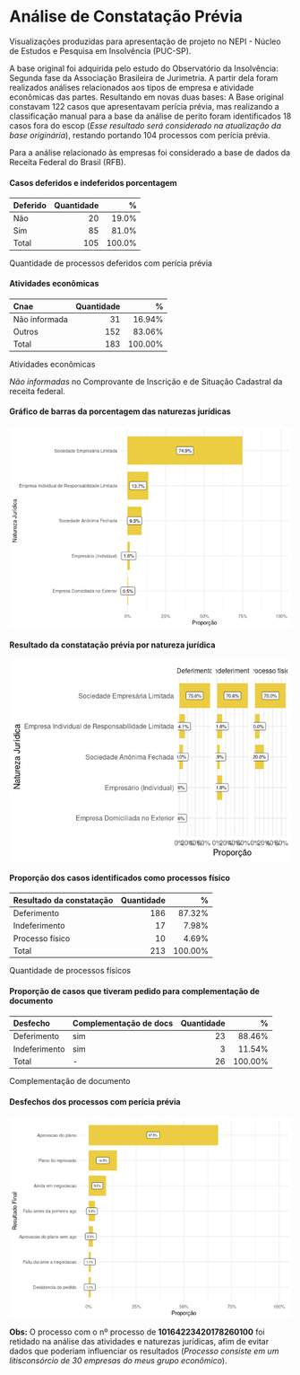 
<!-- README.md is generated from README.Rmd. Please edit that file -->

# Análise de Constatação Prévia

Visualizações produzidas para apresentação de projeto no NEPI - Núcleo
de Estudos e Pesquisa em Insolvência (PUC-SP).

A base original foi adquirida pelo estudo do Observatório da
Insolvência: Segunda fase da Associação Brasileira de Jurimetria. A
partir dela foram realizados análises relacionados aos tipos de empresa
e atividade econômicas das partes. Resultando em novas duas bases: A
Base original constavam 122 casos que apresentavam perícia prévia, mas
realizando a classificação manual para a base da análise de perito foram
identificados 18 casos fora do escop (*Esse resultado será considerado
na atualização da base originária*), restando portando 104 processos com
perícia prévia.

Para a análise relacionado às empresas foi considerado a base de dados
da Receita Federal do Brasil (RFB).

#### Casos deferidos e indeferidos porcentagem

| Deferido | Quantidade |      % |
|:---------|-----------:|-------:|
| Não      |         20 |  19.0% |
| Sim      |         85 |  81.0% |
| Total    |        105 | 100.0% |

Quantidade de processos deferidos com perícia prévia

#### Atividades econômicas

| Cnae          | Quantidade |       % |
|:--------------|-----------:|--------:|
| Não informada |         31 |  16.94% |
| Outros        |        152 |  83.06% |
| Total         |        183 | 100.00% |

Atividades econômicas

*Não informadas* no Comprovante de Inscrição e de Situação Cadastral da
receita federal.

#### Gráfico de barras da porcentagem das naturezas jurídicas

<img src="README_files/figure-gfm/quantidade-natureza-1.png" style="display: block; margin: auto;" />

#### Resultado da constatação prévia por natureza jurídica

<img src="README_files/figure-gfm/quantidade-resultados-1.png" style="display: block; margin: auto;" />

#### Proporção dos casos identificados como processos físico

| Resultado da constatação | Quantidade |       % |
|:-------------------------|-----------:|--------:|
| Deferimento              |        186 |  87.32% |
| Indeferimento            |         17 |   7.98% |
| Processo físico          |         10 |   4.69% |
| Total                    |        213 | 100.00% |

Quantidade de processos físicos

#### Proporção de casos que tiveram pedido para complementação de documento

| Desfecho      | Complementação de docs | Quantidade |       % |
|:--------------|:-----------------------|-----------:|--------:|
| Deferimento   | sim                    |         23 |  88.46% |
| Indeferimento | sim                    |          3 |  11.54% |
| Total         | \-                     |         26 | 100.00% |

Complementação de documento

#### Desfechos dos processos com perícia prévia

<img src="README_files/figure-gfm/quantidade-desfechos-1.png" style="display: block; margin: auto;" />

**Obs:** O processo com o nº processo de **10164223420178260100** foi
retidado na análise das atividades e naturezas jurídicas, afim de evitar
dados que poderiam influenciar os resultados (*Processo consiste em um
litisconsórcio de 30 empresas do meus grupo econômico*).
